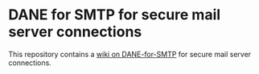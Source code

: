 # DANE for SMTP for secure mail server connections

This repository contains a [wiki on DANE-for-SMTP](https://github.com/baknu/DANE-for-SMTP/wiki) for secure mail server connections.
